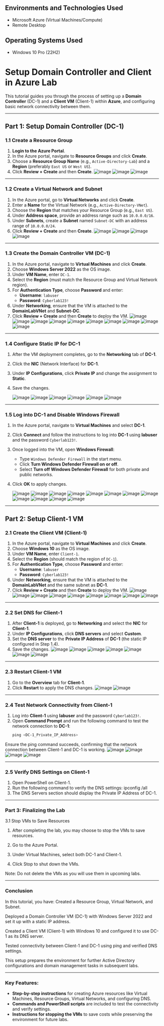 

<h2>Environments and Technologies Used</h2>

- Microsoft Azure (Virtual Machines/Compute)
- Remote Desktop


<h2>Operating Systems Used </h2>

- Windows 10 Pro (22H2)







# **Setup Domain Controller and Client in Azure Lab**

This tutorial guides you through the process of setting up a **Domain Controller** (DC-1) and a **Client VM** (Client-1) within **Azure**, and configuring basic network connectivity between them.

---

## **Part 1: Setup Domain Controller (DC-1)**

### **1.1 Create a Resource Group**

1. **Login to the Azure Portal**.
2. In the Azure portal, navigate to **Resource Groups** and click **Create**.
3. Choose a **Resource Group Name** (e.g., `Active-Directory-Lab`) and a **Region** (preferably `East US` or `West US`).
4. Click **Review + Create** and then **Create**.
![image](https://github.com/user-attachments/assets/038f83e5-358f-457c-aa0c-a242f3f04f7f)
![image](https://github.com/user-attachments/assets/7d6dbf11-92d3-4cd6-89f6-14df8b671437)
![image](https://github.com/user-attachments/assets/42f55108-cb14-488a-8593-b5faa6e375f3)



---

### **1.2 Create a Virtual Network and Subnet**

1. In the Azure portal, go to **Virtual Networks** and click **Create**.
2. Enter a **Name** for the Virtual Network (e.g., `Active-Directory-VNet`).
3. Choose the **Region** that matches your Resource Group (e.g., `East US`).
4. Under **Address space**, provide an address range such as `10.0.0.0/16`.
5. Under **Subnets**, create a **Subnet** named `Subnet-DC` with an address range of `10.0.0.0/24`.
6. Click **Review + Create** and then **Create**.
![image](https://github.com/user-attachments/assets/aabea289-8e96-43c9-a427-b345042f7970)
![image](https://github.com/user-attachments/assets/6d1d26ac-7725-4a08-a97f-63ac03c7bb0b)
![image](https://github.com/user-attachments/assets/42654450-a4a0-4784-b745-b0f8eea6c8be)
![image](https://github.com/user-attachments/assets/cbd6361b-4ca4-4661-8935-1777fa29a9e2)


---

### **1.3 Create the Domain Controller VM (DC-1)**

1. In the Azure portal, navigate to **Virtual Machines** and click **Create**.
2. Choose **Windows Server 2022** as the OS image.
3. Under **VM Name**, enter `DC-1`.
4. Select the **Region** (must match the Resource Group and Virtual Network region).
5. For **Authentication Type**, choose **Password** and enter:
   - **Username**: `labuser`
   - **Password**: `Cyberlab123!`
6. Under **Networking**, ensure that the VM is attached to the **DomainLabVNet** and **Subnet-DC**.
7. Click **Review + Create** and then **Create** to deploy the VM.
   ![image](https://github.com/user-attachments/assets/e0390ff0-7a59-4676-b2ad-e798ae4eb035)
   ![image](https://github.com/user-attachments/assets/3c7a2aa6-502a-45eb-a31c-49b3229f1414)
   ![image](https://github.com/user-attachments/assets/6e45b0e8-cb50-4c1a-b729-8b0861c61589)
   ![image](https://github.com/user-attachments/assets/f6e01c9f-e3e1-4a1a-8951-1f9199761901)
   ![image](https://github.com/user-attachments/assets/08a5e634-ebb1-409f-8930-09910292a0dd)
   ![image](https://github.com/user-attachments/assets/83d06cf3-bcf0-4960-ad9d-6d7ae15940d2)
   ![image](https://github.com/user-attachments/assets/91733d4b-ab62-4921-97f4-f2dd6175f260)
   ![image](https://github.com/user-attachments/assets/d0a699e6-335e-497e-99f2-43020a669c2a)
   ![image](https://github.com/user-attachments/assets/abf00612-8aeb-4cf5-86d8-b50ff0ebba69)
   ![image](https://github.com/user-attachments/assets/b821b575-2c1e-40d9-80e6-8e228ce70fc9)





---

### **1.4 Configure Static IP for DC-1**

1. After the VM deployment completes, go to the **Networking** tab of **DC-1**.
2. Click the **NIC** (Network Interface) for **DC-1**.
3. Under **IP Configurations**, click **Private IP** and change the assignment to **Static**.
4. Save the changes.

   ![image](https://github.com/user-attachments/assets/7e6d6903-e628-4424-a0fb-330f5421fa27)
   ![image](https://github.com/user-attachments/assets/b64bd2ee-09a7-4a4e-b374-e180a58d870e)
   ![image](https://github.com/user-attachments/assets/98a8bb40-92c9-445e-9264-cad5c7424275)
   ![image](https://github.com/user-attachments/assets/73f5655b-c62b-4cf1-a8be-0dad94d45bec)
   ![image](https://github.com/user-attachments/assets/2245c58d-513f-41a0-bee8-2ea33c65bc07)
   ![image](https://github.com/user-attachments/assets/c6cce704-8b48-4cea-b1b8-1b935e2f86ed)






   
---

### **1.5 Log into DC-1 and Disable Windows Firewall**

1. In the Azure portal, navigate to **Virtual Machines** and select **DC-1**.
2. Click **Connect** and follow the instructions to log into **DC-1** using **labuser** and the password `Cyberlab123!`.
3. Once logged into the VM, open **Windows Firewall**:
   - Type `Windows Defender Firewall` in the start menu.
   - Click **Turn Windows Defender Firewall on or off**.
   - Select **Turn off Windows Defender Firewall** for both private and public networks.
4. Click **OK** to apply changes.

   ![image](https://github.com/user-attachments/assets/d6f5b88e-6d38-4081-8271-a933157cbb3d)
   ![image](https://github.com/user-attachments/assets/d9290830-799e-4e7b-9230-ba2265cbbf68)
   ![image](https://github.com/user-attachments/assets/d727fcad-239b-4c35-b272-fab275299eb9)
   ![image](https://github.com/user-attachments/assets/7a76f305-d7c9-430d-9502-428749ff2c30)
   ![image](https://github.com/user-attachments/assets/c8682690-c346-4709-84c1-32a27f71d825)
   ![image](https://github.com/user-attachments/assets/1c398f8b-e183-4148-aeae-72c924cce29b)
   ![image](https://github.com/user-attachments/assets/825cab9e-7afa-42a3-a7e6-d1b6712cf8cf)
   ![image](https://github.com/user-attachments/assets/7e928033-220a-43ab-94e5-7749d1b50356)
   ![image](https://github.com/user-attachments/assets/05042fa5-e93b-49b5-be27-a0e536a179ea)
   ![image](https://github.com/user-attachments/assets/8bc971b0-f76a-4333-ae14-c68f863ee7f2)
   ![image](https://github.com/user-attachments/assets/17366559-b2fb-4497-9aa1-10f547633cd8)
   ![image](https://github.com/user-attachments/assets/0e8ad15b-a5f2-440a-855e-d537b09887f6)













   

---

## **Part 2: Setup Client-1 VM**

### **2.1 Create the Client VM (Client-1)**

1. In the Azure portal, navigate to **Virtual Machines** and click **Create**.
2. Choose **Windows 10** as the OS image.
3. Under **VM Name**, enter `Client-1`.
4. Select the **Region** (should match the region of `DC-1`).
5. For **Authentication Type**, choose **Password** and enter:
   - **Username**: `labuser`
   - **Password**: `Cyberlab123!`
6. Under **Networking**, ensure that the VM is attached to the **DomainLabVNet** and the same subnet as **DC-1**.
7. Click **Review + Create** and then **Create** to deploy the VM.
   ![image](https://github.com/user-attachments/assets/1d741714-7a21-4faa-913f-7ef2c7f02459)
   ![image](https://github.com/user-attachments/assets/1312b364-9a7e-48f6-98ac-9a6f709ff677)
   ![image](https://github.com/user-attachments/assets/8c606044-2e0a-4467-be71-cdcea1262891)
   ![image](https://github.com/user-attachments/assets/e631ea1e-2ce9-476e-9c8b-29f06599e1d7)
   ![image](https://github.com/user-attachments/assets/a1d26a90-1a26-4d93-89e4-2fd8ea112cb1)
   ![image](https://github.com/user-attachments/assets/3696dc97-f65d-4ea7-b2bf-12ad847611e1)
   ![image](https://github.com/user-attachments/assets/730c6571-b0ce-4728-972b-c7fbbfeb43d9)
   ![image](https://github.com/user-attachments/assets/6f2d34f5-0d9b-4ea0-893a-6d4731129627)
   ![image](https://github.com/user-attachments/assets/0be048cb-b55e-4485-9d72-1022a33ca7d0)









   

---

### **2.2 Set DNS for Client-1**

1. After **Client-1** is deployed, go to **Networking** and select the **NIC** for **Client-1**.
2. Under **IP Configurations**, click **DNS servers** and select **Custom**.
3. Set the **DNS server** to the **Private IP Address** of **DC-1** (the static IP configured in Step 1.4).
4. Save the changes.
![image](https://github.com/user-attachments/assets/72532707-2ac1-4562-b3cc-bc052a4a1c89)
![image](https://github.com/user-attachments/assets/6e00f018-bf85-444d-bedc-688b58da04a3)
![image](https://github.com/user-attachments/assets/596ee0a9-821d-4023-8d73-4f2190cf67d2)
![image](https://github.com/user-attachments/assets/2f0aa034-6eed-45e7-aea8-128056d1a6ac)
![image](https://github.com/user-attachments/assets/1ea305c4-c08c-4ffa-a7fa-50911c6e750a)
![image](https://github.com/user-attachments/assets/ada8576a-6ac8-46cd-b3a9-8e25fc555837)
![image](https://github.com/user-attachments/assets/97a3ead0-8d78-4b03-a2fd-e12c01361343)









---

### **2.3 Restart Client-1 VM**

1. Go to the **Overview** tab for **Client-1**.
2. Click **Restart** to apply the DNS changes.
   ![image](https://github.com/user-attachments/assets/59376d76-8207-4b96-869b-cb98af6cd551)
   ![image](https://github.com/user-attachments/assets/b17a9f62-dcdb-4bda-9660-50538028199b)



---

### **2.4 Test Network Connectivity from Client-1**

1. Log into **Client-1** using **labuser** and the password `Cyberlab123!`.
2. Open **Command Prompt** and run the following command to test the network connection to **DC-1**:
   ```powershell
   ping <DC-1_Private_IP_Address>
Ensure the ping command succeeds, confirming that the network connection between Client-1 and DC-1 is working.
![image](https://github.com/user-attachments/assets/1e94a3ac-f71f-463a-92f4-6ad8184fd396)
![image](https://github.com/user-attachments/assets/37bb75f2-c1df-4f30-bc86-2602fddbe662)
![image](https://github.com/user-attachments/assets/0415d313-1098-4cbe-b0aa-3d4424d39467)
![image](https://github.com/user-attachments/assets/b93ac03c-3ff9-47e2-94d9-6de3637858f2)





---

### **2.5 Verify DNS Settings on Client-1**

1. Open PowerShell on Client-1.
2. Run the following command to verify the DNS settings:
  ipconfig /all
3. The DNS Servers section should display the Private IP Address of DC-1.

---

### **Part 3: Finalizing the Lab**

3.1 Stop VMs to Save Resources

1. After completing the lab, you may choose to stop the VMs to save resources.

2. Go to the Azure Portal.

3. Under Virtual Machines, select both DC-1 and Client-1.

4. Click Stop to shut down the VMs.

Note: Do not delete the VMs as you will use them in upcoming labs.

___


### **Conclusion**

In this tutorial, you have:
Created a Resource Group, Virtual Network, and Subnet.

Deployed a Domain Controller VM (DC-1) with Windows Server 2022 and set it up with a static IP address.

Created a Client VM (Client-1) with Windows 10 and configured it to use DC-1 as its DNS server.

Tested connectivity between Client-1 and DC-1 using ping and verified DNS settings.

This setup prepares the environment for further Active Directory configurations and domain management tasks in subsequent labs.


----


### Key Features:
- **Step-by-step instructions** for creating Azure resources like Virtual Machines, Resource Groups, Virtual Networks, and configuring DNS.
- **Commands and PowerShell scripts** are included to test the connectivity and verify settings.
- **Instructions for stopping the VMs** to save costs while preserving the environment for future labs.





